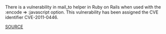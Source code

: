 There is a vulnerability in mail_to helper in Ruby on Rails when used
with the :encode => :javascript option. This vulnerability has been
assigned the CVE identifier CVE-2011-0446.

[SOURCE](https://groups.google.com/d/topic/rubyonrails-security/8CpI7egxX4E/discussion)